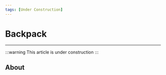 ```yaml
---
tags: [Under Construction]
---
```


# Backpack

___

:::warning
This article is under construction
:::

## About
